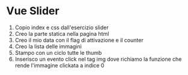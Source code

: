 **Vue Slider**
===

1. Copio index e css dall'esercizio slider
1. Creo la parte statica nella pagina html
1. Creo il mio data con il flag di attivazione e il counter
1. Creo la lista delle immagini
1. Stampo con un ciclo tutte le thumb
1. Inserisco un evento click nel tag img dove richiamo la funzione che rende l'immagine clickata a indice 0